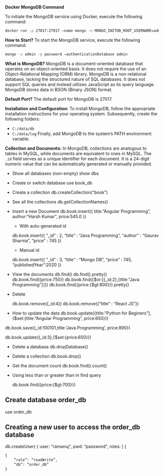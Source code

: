 **Docker MongoDB Command**

To initiate the MongoDB service using Docker, execute the following command:

```bash
docker run -p 27017:27017 —name mongo -e MONGO_INITDB_ROOT_USERNAME=admin -e MONGO_INITDB_ROOT_PASSWORD=password -e MONGO_INITDB_DATABASE=test -v /tmp/mongo-data:/data/db mongo
```

**How to Start?**
To start the MongoDB service, execute the following command:

```bash
mongo -u admin -p password —authenticationDatabase admin
```

**What is MongoDB?**
MongoDB is a document-oriented database that operates on an object-oriented basis. It does not require the use of an Object-Relational Mapping (ORM) library. MongoDB is a non-relational database, lacking the structured nature of SQL databases. It does not support SQL queries and instead utilizes JavaScript as its query language. MongoDB stores data in BSON (Binary JSON) format.

**Default Port?**
The default port for MongoDB is 27017.

**Installation and Configuration:**
To install MongoDB, follow the appropriate installation instructions for your operating system. Subsequently, create the following folders:
- `C:/data/db`
- `C:/data/log`
Finally, add MongoDB to the system’s PATH environment variable.

**Collection and Documents:**
In MongoDB, collections are analogous to tables in MySQL, while documents are equivalent to rows in MySQL. The `_id` field serves as a unique identifier for each document. It is a 24-digit numeric value that can be automatically generated or manually provided.
- Show all databases (non-empty)
	show dbs
 
- Create or switch database
	use book_db

- Create a collection
	db.createCollection(“book”)

- See all the collections
	db.getCollectionNames()

- Insert a new Document
	db.book.insert({
			title:”Angular Programming”,
			author:”Harsh Kumar”,
			price:545.0
			})
	- With auto-generated id

	db.book.insert({
			“_id” : 2,
			“title” : “Java Programming”,
			“author” : “Gaurav Sharma”,
			“price” : 745
			})
	- Manual id

	db.book.insert({
			“_id” : 3,
			“title” : “Mongo DB”,
			“price” : 745,
			“publishedYear”:2020
			})

- View the documents
	db.find()
	db.find().pretty()
	db.book.find({price:750})
	db.book.find({$or:[{_id:2},{title:”Java Programming”}]})
	db.book.find({price:{$gt:800}}).pretty()
	
- Delete

	db.book.remove({_id:4})
	db.book.remove({“title” : “React JS”})

- How to update the data
	db.book.update({title:”Python for Beginers”},{$set:{title:”Angular Programming”, price:650}})

db.book.save({_id:100101,title:’Java Programming’, price:890})



db.book.update({_id:3},{$set:{price:650}})


- Delete a database
	db.dropDatabase()

- Delete a collection
	db.book.drop()

- Get the document count
	db.book.find().count()

- Using less than or greater than in find query


	 db.book.find({price:{$gt:700}})

## Create database order_db



use order_db



## Creating a new user to access the order_db database


db.createUser(
    {
        user: “ramanuj”,
        pwd: “password”,
        roles: [
            {
```python
{
    “role”: “readWrite”,
    “db”: “order_db”
}
```




